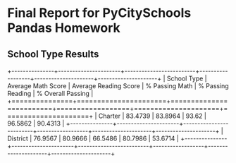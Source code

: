 
# Final Report for PyCitySchools Pandas Homework

## School Type Results


+---------------+----------------------+-------------------------+------------------+---------------------+---------------------+
| School Type   |   Average Math Score |   Average Reading Score |   % Passing Math |   % Passing Reading |   % Overall Passing |
+===============+======================+=========================+==================+=====================+=====================+
| Charter       |              83.4739 |                 83.8964 |          93.62   |             96.5862 |             90.4313 |
+---------------+----------------------+-------------------------+------------------+---------------------+---------------------+
| District      |              76.9567 |                 80.9666 |          66.5486 |             80.7986 |             53.6714 |
+---------------+----------------------+-------------------------+------------------+---------------------+---------------------+